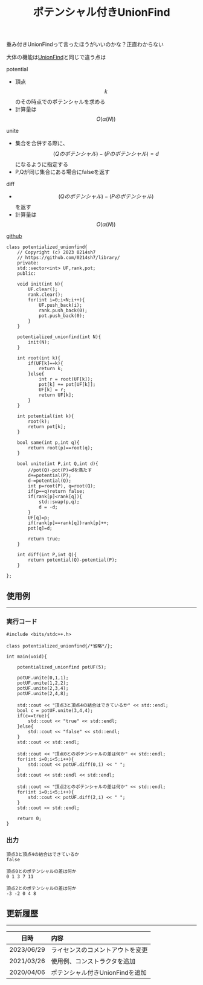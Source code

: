 ﻿---
title: "ポテンシャル付きUnionFind"
permalink: /posts/pot-unionfind
writer: 0214sh7
layout: library
---

重み付きUnionFindって言ったほうがいいのかな？正直わからない

大体の機能は[UnionFind](./unionfind)と同じで違う点は

potential
- 頂点$$k$$のその時点でのポテンシャルを求める
- 計算量は$$Ο(\alpha (N))$$

unite
- 集合を合併する際に、$$(Qのポテンシャル)-(Pのポテンシャル)=d$$になるように指定する
- P,Qが同じ集合にある場合にfalseを返す

diff
- $$(Qのポテンシャル)-(Pのポテンシャル)$$を返す
- 計算量は$$Ο(\alpha (N))$$

[github](https://github.com/0214sh7/procon-library/blob/master/data%20structure/potentialized%20unionfind.cpp)

```
class potentialized_unionfind{
    // Copyright (c) 2023 0214sh7
    // https://github.com/0214sh7/library/
    private:
    std::vector<int> UF,rank,pot;
    public:
    
    void init(int N){
        UF.clear();
        rank.clear();
        for(int i=0;i<N;i++){
            UF.push_back(i);
            rank.push_back(0);
            pot.push_back(0);
        }
    }

    potentialized_unionfind(int N){
        init(N);
    }
    
    int root(int k){
        if(UF[k]==k){
            return k;
        }else{
            int r = root(UF[k]);
            pot[k] += pot[UF[k]];
            UF[k] = r;
            return UF[k];
        }
    }
    
    int potential(int k){
        root(k);
        return pot[k];
    }
    
    bool same(int p,int q){
        return root(p)==root(q);
    }
    
    bool unite(int P,int Q,int d){
        //pot(Q)-pot(P)=dを満たす
        d+=potential(P);
        d-=potential(Q);
        int p=root(P), q=root(Q);
        if(p==q)return false;
        if(rank[p]<rank[q]){
            std::swap(p,q);
            d = -d;
        }
        UF[q]=p;
        if(rank[p]==rank[q])rank[p]++;
        pot[q]=d;
        
        return true;
    }
    
    int diff(int P,int Q){
        return potential(Q)-potential(P);
    }
    
};
```


## 使用例
***

### 実行コード
```
#include <bits/stdc++.h>

class potentialized_unionfind{/*省略*/};

int main(void){
    
    potentialized_unionfind potUF(5);
    
    potUF.unite(0,1,1);
    potUF.unite(1,2,2);
    potUF.unite(2,3,4);
    potUF.unite(2,4,8);
    
    std::cout << "頂点3と頂点4の結合はできているか" << std::endl;
    bool c = potUF.unite(3,4,4);
    if(c==true){
        std::cout << "true" << std::endl;
    }else{
        std::cout << "false" << std::endl;
    }
    std::cout << std::endl;
    
    std::cout << "頂点0とのポテンシャルの差は何か" << std::endl;
    for(int i=0;i<5;i++){
        std::cout << potUF.diff(0,i) << " ";
    }
    std::cout << std::endl << std::endl;
    
    std::cout << "頂点2とのポテンシャルの差は何か" << std::endl;
    for(int i=0;i<5;i++){
        std::cout << potUF.diff(2,i) << " ";
    }
    std::cout << std::endl;
    
    return 0;
}
```

### 出力
```
頂点3と頂点4の結合はできているか
false

頂点0とのポテンシャルの差は何か
0 1 3 7 11 

頂点2とのポテンシャルの差は何か
-3 -2 0 4 8 
```


## 更新履歴
***

| 日時 | 内容 |
| :---: | :--- |
| 2023/06/29 | ライセンスのコメントアウトを変更 |
| 2021/03/26 | 使用例、コンストラクタを追加 |
| 2020/04/06 | ポテンシャル付きUnionFindを追加 |